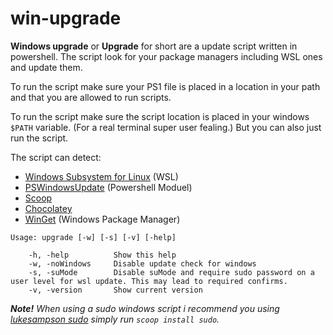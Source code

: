 # win-upgrade
**Windows upgrade** or **Upgrade** for short are a update script written in powershell. The script look for your package managers including WSL ones and update them.

To run the script make sure your PS1 file is placed in a location in your path and that you are allowed to run scripts. 

To run the script make sure the script location is placed in your windows `$PATH` variable. (For a real terminal super user fealing.) But you can also just run the script.

The script can detect:
 - [Windows Subsystem for Linux](https://docs.microsoft.com/en-us/windows/wsl/install) (WSL)
 - [PSWindowsUpdate](https://www.powershellgallery.com/packages/PSWindowsUpdate/2.2.0.2) (Powershell Moduel)
 - [Scoop](https://scoop.sh/)
 - [Chocolatey](https://chocolatey.org/)
 - [WinGet](https://docs.microsoft.com/en-us/windows/package-manager/winget/) (Windows Package Manager)

```
Usage: upgrade [-w] [-s] [-v] [-help]

    -h, -help          Show this help
    -w, -noWindows     Disable update check for windows
    -s, -suMode        Disable suMode and require sudo password on a user level for wsl update. This may lead to required confirms.
    -v, -version       Show current version
```

***Note!** When using a sudo windows script i recommend you using [lukesampson sudo](https://github.com/lukesampson/psutils/blob/master/sudo.ps1) simply run `scoop install sudo`.*
